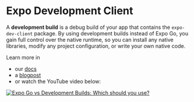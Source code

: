 # Expo Development Client

A **development build** is a debug build of your app that contains the `expo-dev-client` package. By using development builds instead of Expo Go, you gain full control over the native runtime, so you can install any native libraries, modify any project configuration, or write your own native code.

Learn more in 

- our [docs](https://docs.expo.dev/development/introduction/) 
- a [blogpost](https://expo.dev/blog/expo-go-vs-development-builds)
- or watch the YouTube video below:

[![Expo Go vs Development Builds: Which should you use?
](https://img.youtube.com/vi/FdjczjkwQKE/0.jpg)](https://youtu.be/FdjczjkwQKE?si=3vYoN5SObjUEbzEP&t=429)

